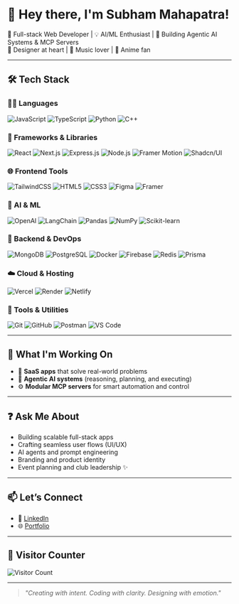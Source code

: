 # 👋 Hey there, I'm Subham Mahapatra!

🎯 Full-stack Web Developer | 💡 AI/ML Enthusiast | 🧠 Building Agentic AI Systems & MCP Servers  
🎨 Designer at heart | 🎵 Music lover | 🌸 Anime fan

---

## 🛠️ Tech Stack

### 👨‍💻 Languages  
![JavaScript](https://img.shields.io/badge/-JavaScript-F7DF1E?style=flat&logo=javascript&logoColor=000)
![TypeScript](https://img.shields.io/badge/-TypeScript-3178C6?style=flat&logo=typescript&logoColor=fff)
![Python](https://img.shields.io/badge/-Python-3776AB?style=flat&logo=python&logoColor=fff)
![C++](https://img.shields.io/badge/-C++-00599C?style=flat&logo=c%2b%2b&logoColor=fff)

### 🧱 Frameworks & Libraries  
![React](https://img.shields.io/badge/-React-61DAFB?style=flat&logo=react&logoColor=000)
![Next.js](https://img.shields.io/badge/-Next.js-000?style=flat&logo=next.js)
![Express.js](https://img.shields.io/badge/-Express.js-000?style=flat&logo=express)
![Node.js](https://img.shields.io/badge/-Node.js-339933?style=flat&logo=node.js&logoColor=fff)
![Framer Motion](https://img.shields.io/badge/-Framer%20Motion-000000?style=flat&logo=framer&logoColor=white)
![Shadcn/UI](https://img.shields.io/badge/-shadcn/UI-black?style=flat&logo=vercel&logoColor=white)

### 🌐 Frontend Tools  
![TailwindCSS](https://img.shields.io/badge/-TailwindCSS-38B2AC?style=flat&logo=tailwind-css&logoColor=fff)
![HTML5](https://img.shields.io/badge/-HTML5-E34F26?style=flat&logo=html5&logoColor=fff)
![CSS3](https://img.shields.io/badge/-CSS3-1572B6?style=flat&logo=css3&logoColor=fff)
![Figma](https://img.shields.io/badge/-Figma-F24E1E?style=flat&logo=figma&logoColor=white)
![Framer](https://img.shields.io/badge/-Framer-0055FF?style=flat&logo=framer&logoColor=white)

### 🧠 AI & ML  
![OpenAI](https://img.shields.io/badge/-OpenAI-412991?style=flat&logo=openai&logoColor=white)
![LangChain](https://img.shields.io/badge/-LangChain-000?style=flat&logo=data&logoColor=white)
![Pandas](https://img.shields.io/badge/-Pandas-150458?style=flat&logo=pandas)
![NumPy](https://img.shields.io/badge/-NumPy-013243?style=flat&logo=numpy)
![Scikit-learn](https://img.shields.io/badge/-Scikit--learn-F7931E?style=flat&logo=scikitlearn&logoColor=white)

### 🧰 Backend & DevOps  
![MongoDB](https://img.shields.io/badge/-MongoDB-47A248?style=flat&logo=mongodb&logoColor=fff)
![PostgreSQL](https://img.shields.io/badge/-PostgreSQL-4169E1?style=flat&logo=postgresql&logoColor=white)
![Docker](https://img.shields.io/badge/-Docker-2496ED?style=flat&logo=docker&logoColor=fff)
![Firebase](https://img.shields.io/badge/-Firebase-FFCA28?style=flat&logo=firebase&logoColor=000)
![Redis](https://img.shields.io/badge/-Redis-DC382D?style=flat&logo=redis&logoColor=fff)
![Prisma](https://img.shields.io/badge/-Prisma-2D3748?style=flat&logo=prisma)

### ☁️ Cloud & Hosting  
![Vercel](https://img.shields.io/badge/-Vercel-000?style=flat&logo=vercel)
![Render](https://img.shields.io/badge/-Render-00979D?style=flat&logo=render)
![Netlify](https://img.shields.io/badge/-Netlify-00C7B7?style=flat&logo=netlify&logoColor=fff)

### 🔧 Tools & Utilities  
![Git](https://img.shields.io/badge/-Git-F05032?style=flat&logo=git&logoColor=white)
![GitHub](https://img.shields.io/badge/-GitHub-181717?style=flat&logo=github)
![Postman](https://img.shields.io/badge/-Postman-FF6C37?style=flat&logo=postman)
![VS Code](https://img.shields.io/badge/-VS%20Code-007ACC?style=flat&logo=visual-studio-code&logoColor=white)

---

## 🚀 What I'm Working On  
- 🚧 **SaaS apps** that solve real-world problems  
- 🤖 **Agentic AI systems** (reasoning, planning, and executing)  
- ⚙️ **Modular MCP servers** for smart automation and control  

---

## ❓ Ask Me About  
- Building scalable full-stack apps  
- Crafting seamless user flows (UI/UX)  
- AI agents and prompt engineering  
- Branding and product identity  
- Event planning and club leadership ✨  

---

## 📫 Let’s Connect  
- 🔗 [LinkedIn](https://www.linkedin.com/in/subham-mahapatra-27380b205/)  
- 🌐 [Portfolio](https://subhammahapatra.in)  

---

## 👀 Visitor Counter  
![Visitor Count](https://komarev.com/ghpvc/?username=subhammahapatra&color=blue)

---

> *"Creating with intent. Coding with clarity. Designing with emotion."*

